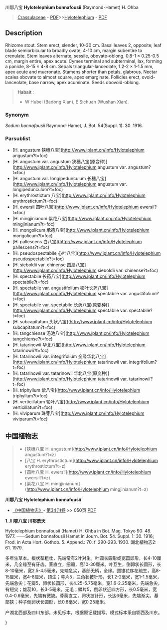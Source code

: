 川鄂八宝 **Hylotelephium bonnafousii** (Raymond-Hamet) H. Ohba

> [Crassulaceae](http://www.iplant.cn/info/Crassulaceae?t=foc) - [PDF](http://www.iplant.cn/foc/pdf/Crassulaceae.pdf)>>[Hylotelephium](http://www.iplant.cn/info/Hylotelephium?t=foc) - [PDF](http://www.iplant.cn/foc/pdf/Hylotelephium.pdf)

## Description

Rhizome stout. Stem erect, slender, 10-30 cm. Basal leaves 2, opposite; leaf blade semiorbicular to broadly ovate, 4-10 cm, margin subentire to crenulate. Stem leaves alternate, sessile, obovate-oblong, 0.8-1 × 0.25-0.5 cm, margin entire, apex acute. Cymes terminal and subterminal, lax, forming a panicle, 8-15 × 4-8 cm. Sepals triangular-lanceolate, 1.2-2 × 1-1.5 mm, apex acute and mucronate. Stamens shorter than petals, glabrous. Nectar scales obovate to almost square, apex emarginate. Follicles erect, ovoid-lanceolate, base narrow, apex acuminate. Seeds obovoid-oblong.


> **Habait** : 
>* W Hubei (Badong Xian), E Sichuan (Wushan Xian).

### Synonym
*Sedum bonnafousii* Raymond-Hamet, J. Bot. 54(Suppl. 1): 30. 1916.

### Parsublist

* [H.  angustum  狭穗八宝](http://www.iplant.cn/info/Hylotelephium angustum?t=foc)
* [H.  angustum var. angustum  狭穗八宝(原变种)](http://www.iplant.cn/info/Hylotelephium angustum var. angustum?t=foc)
* [H.  angustum var. longipedunculum  长穗八宝](http://www.iplant.cn/info/Hylotelephium angustum var. longipedunculum?t=foc)
* [H.  erythrostictum  八宝](http://www.iplant.cn/info/Hylotelephium erythrostictum?t=foc)
* [H.  ewersii  圆叶八宝](http://www.iplant.cn/info/Hylotelephium ewersii?t=foc)
* [H.  mingjinianum  紫花八宝](http://www.iplant.cn/info/Hylotelephium mingjinianum?t=foc)
* [H.  mongolicum  承德八宝](http://www.iplant.cn/info/Hylotelephium mongolicum?t=foc)
* [H.  pallescens  白八宝](http://www.iplant.cn/info/Hylotelephium pallescens?t=foc)
* [H.  pseudospectabile  心叶八宝](http://www.iplant.cn/info/Hylotelephium pseudospectabile?t=foc)
* [H.  sieboldii var. chinense  圆扇八宝](http://www.iplant.cn/info/Hylotelephium sieboldii var. chinense?t=foc)
* [H.  spectabile  长药八宝](http://www.iplant.cn/info/Hylotelephium spectabile?t=foc)
* [H.  spectabile var. angustifolium  狭叶长药八宝](http://www.iplant.cn/info/Hylotelephium spectabile var. angustifolium?t=foc)
* [H.  spectabile var. spectabile  长药八宝(原变种)](http://www.iplant.cn/info/Hylotelephium spectabile var. spectabile?t=foc)
* [H.  subcapitatum  头状八宝](http://www.iplant.cn/info/Hylotelephium subcapitatum?t=foc)
* [H.  tangchiense  汤池八宝](http://www.iplant.cn/info/Hylotelephium tangchiense?t=foc)
* [H.  tatarinowii  华北八宝](http://www.iplant.cn/info/Hylotelephium tatarinowii?t=foc)
* [H.  tatarinowii var. integrifolium  全缘华北八宝](http://www.iplant.cn/info/Hylotelephium tatarinowii var. integrifolium?t=foc)
* [H.  tatarinowii var. tatarinowii  华北八宝(原变种)](http://www.iplant.cn/info/Hylotelephium tatarinowii var. tatarinowii?t=foc)
* [H.  triphyllum  紫八宝](http://www.iplant.cn/info/Hylotelephium triphyllum?t=foc)
* [H.  verticillatum  轮叶八宝](http://www.iplant.cn/info/Hylotelephium verticillatum?t=foc)
* [H.  viviparum  珠芽八宝](http://www.iplant.cn/info/Hylotelephium viviparum?t=foc)


## 中国植物志

> * [狭穗八宝  H.  angustum](http://www.iplant.cn/info/Hylotelephium angustum?t=z)
> * [八宝  H.  erythrostictum](http://www.iplant.cn/info/Hylotelephium erythrostictum?t=z)
> * [圆叶八宝  H.  ewersii](http://www.iplant.cn/info/Hylotelephium ewersii?t=z)
> * [紫花八宝  H.  mingjinianum](http://www.iplant.cn/info/Hylotelephium mingjinianum?t=z)


**川鄂八宝 Hylotelephium bonnafousii**

* [《中国植物志》](http://www.iplant.cn/frps)- [第34(1)卷](http://www.iplant.cn/frps/vol/34(1)) >> 050页 [PDF](http://www.iplant.cn/frps/pdf/34(1)/050.PDF)


**1. 川鄂八宝 川鄂景天**

Hylotelephium bonnafousii (Hamet) H. Ohba in Bot. Mag. Tokyo 90: 48. 1977. ——Sedum bonnafousii Hamet in Journ. Bot. 54. Suppl. 1: 30. 1916; Frod. in Acta Hort. Gothob. 5. Append.: 70. f. 290-293. 1930. 湖北植物志2: 61. 1979.

多年生草本。根状茎粗壮，先端常有2叶对生，叶圆长圆形或宽圆卵形，长4-10厘米，几全缘至有牙齿。茎直立，细弱，高10-30厘米。叶互生，倒卵状长圆形，长8-10毫米，宽2.5-4.5毫米，先端急尖，基部无柄，全缘。圆锥花序花疏生，高8-15厘米，宽4-8厘米，顶生；萼片5，三角状披针形，长1.2-2毫米，宽1-1.5毫米，先端急尖；花瓣5，卵状长圆形，长4.25-5.75毫米，宽1.6-2.25毫米，先端急尖，有短尖；雄蕊10，长3-5毫米，无毛；鳞片5，倒卵状近四方形，长0.5毫米，宽0.4-0.6毫米，先端有微缺。蓇葖直立，卵状披针形，长达6毫米，先端渐尖，基部狭；种子倒卵状长圆形，长0.8毫米，宽0.25毫米。

产湖北西部及四川东部。未见标本，根据原记载描写。模式标本采自鄂西及川东。

}